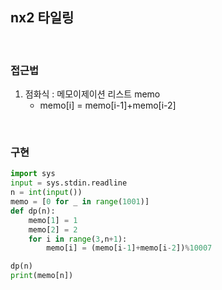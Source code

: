 ## nx2 타일링

</br>

### 접근법
1. 점화식 : 메모이제이션 리스트 memo
    - memo[i] = memo[i-1]+memo[i-2]

</br>

### 구현

```python
import sys
input = sys.stdin.readline
n = int(input())
memo = [0 for _ in range(1001)]
def dp(n):
    memo[1] = 1
    memo[2] = 2
    for i in range(3,n+1):
        memo[i] = (memo[i-1]+memo[i-2])%10007

dp(n)
print(memo[n])
```